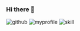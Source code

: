 ### Hi there 👋



![github](https://img.shields.io/badge/GitHub-100000?style=for-the-badge&logo=github&logoColor=white)
![myprofile](https://github-readme-stats.vercel.app/api?username=qwes5674&theme=blue-green)
![skill](https://img.shields.io/badge/C%23-239120?style=for-the-badge&logo=c-sharp&logoColor=white)
